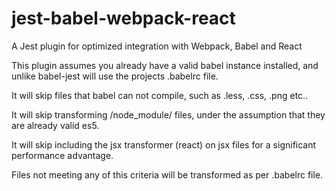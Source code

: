# jest-babel-webpack-react
A Jest plugin for optimized integration with Webpack, Babel and React

This plugin assumes you already have a valid babel instance installed, and unlike babel-jest will use the projects .babelrc file.

It will skip files that babel can not compile, such as .less, .css, .png etc..

It will skip transforming /node_module/ files, under the assumption that they are already valid es5.

It will skip including the jsx transformer (react) on jsx files for a significant performance advantage.

Files not meeting any of this criteria will be transformed as per .babelrc file. 